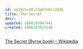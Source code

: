 ```yaml
---
id: xg19zhv40lt3p63e0ic24dk
title: The Secret
desc: ''
updated: 1666193947441
created: 1666193923148
---
```


[The Secret (Byrne book) - Wikipedia](https://en.wikipedia.org/wiki/The_Secret_(Byrne_book))